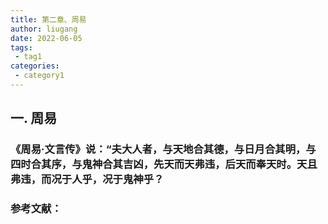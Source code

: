 ```yaml
---
title: 第二章、周易
author: liugang
date: 2022-06-05
tags:
 - tag1
categories:
 - category1
---
```


<Boxx  changeTime="5000"/>  

## 一. 周易

### 《周易·文言传》说：“夫大人者，与天地合其德，与日月合其明，与四时合其序，与鬼神合其吉凶，先天而天弗违，后天而奉天时。天且弗违，而况于人乎，况于鬼神乎？
 

### 参考文献：
